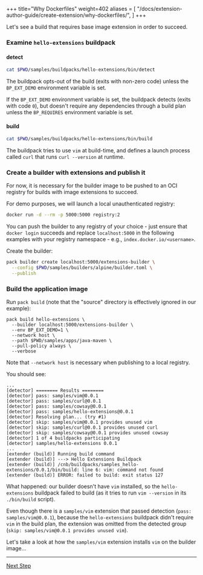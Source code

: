 +++
title="Why Dockerfiles"
weight=402
aliases = [
  "/docs/extension-author-guide/create-extension/why-dockerfiles/",
  ]
+++

<!-- test:suite=dockerfiles;weight=2 -->

Let's see a build that requires base image extension in order to succeed.

### Examine `hello-extensions` buildpack

#### detect

<!-- test:exec -->
```bash
cat $PWD/samples/buildpacks/hello-extensions/bin/detect
```

The buildpack opts-out of the build (exits with non-zero code) unless the `BP_EXT_DEMO` environment variable is set.

If the `BP_EXT_DEMO` environment variable is set, the buildpack detects (exits with code `0`), but doesn't require any dependencies through a build plan unless the `BP_REQUIRES` environment variable is set.

#### build

<!-- test:exec -->
```bash
cat $PWD/samples/buildpacks/hello-extensions/bin/build
```

The buildpack tries to use `vim` at build-time, and defines a launch process called `curl` that runs `curl --version` at runtime.

### Create a builder with extensions and publish it

For now, it is necessary for the builder image to be pushed to an OCI registry for builds with image extensions to succeed.

For demo purposes, we will launch a local unauthenticated registry:

<!-- test:exec -->
```bash
docker run -d --rm -p 5000:5000 registry:2
```

You can push the builder to any registry of your choice - just ensure that `docker login` succeeds and replace `localhost:5000` in the following examples with your registry namespace -
e.g., `index.docker.io/<username>`.

Create the builder:

<!-- test:exec -->
```bash
pack builder create localhost:5000/extensions-builder \
  --config $PWD/samples/builders/alpine/builder.toml \
  --publish
```

### Build the application image

Run `pack build` (note that the "source" directory is effectively ignored in our example):

```
pack build hello-extensions \
  --builder localhost:5000/extensions-builder \
  --env BP_EXT_DEMO=1 \
  --network host \
  --path $PWD/samples/apps/java-maven \
  --pull-policy always \
  --verbose
```

Note that `--network host` is necessary when publishing to a local registry.

You should see:

```
...
[detector] ======== Results ========
[detector] pass: samples/vim@0.0.1
[detector] pass: samples/curl@0.0.1
[detector] pass: samples/cowsay@0.0.1
[detector] pass: samples/hello-extensions@0.0.1
[detector] Resolving plan... (try #1)
[detector] skip: samples/vim@0.0.1 provides unused vim
[detector] skip: samples/curl@0.0.1 provides unused curl
[detector] skip: samples/cowsay@0.0.1 provides unused cowsay
[detector] 1 of 4 buildpacks participating
[detector] samples/hello-extensions 0.0.1
...
[extender (build)] Running build command
[extender (build)] ---> Hello Extensions Buildpack
[extender (build)] /cnb/buildpacks/samples_hello-extensions/0.0.1/bin/build: line 6: vim: command not found
[extender (build)] ERROR: failed to build: exit status 127
```

What happened: our builder doesn't have `vim` installed, so the `hello-extensions` buildpack failed to build (as it
tries to run `vim --version` in its `./bin/build` script).

Even though there is a `samples/vim` extension that passed detection (`pass: samples/vim@0.0.1`), because
the `hello-extensions` buildpack didn't require `vim` in the build plan, the extension was omitted from the detected
group (`skip: samples/vim@0.0.1 provides unused vim`).

Let's take a look at how the `samples/vim` extension installs `vim` on the builder image...

<!--+ if false+-->
---

<a href="/docs/extension-guide/create-extension/building-blocks-extension" class="button bg-pink">Next Step</a>
<!--+ end +-->
